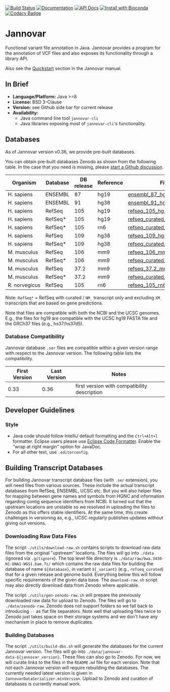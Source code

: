 [![Build Status](https://github.com/charite/jannovar/actions/workflows/ci.yml/badge.svg?branch=master)](https://github.com/charite/jannovar/actions/workflows/ci.yml)
[![Documentation](https://readthedocs.org/projects/jannovar/badge/?version=master)](http://jannovar.readthedocs.org/)
[![API Docs](https://img.shields.io/badge/api-v0.34-blue.svg?style=flat)](http://javadoc.io/doc/de.charite.compbio/jannovar-core/0.34)
[![Install with Bioconda](https://img.shields.io/badge/install%20with-bioconda-brightgreen.svg)](https://bioconda.github.io/recipes/jannovar-cli/README.html)
[![Codacy Badge](https://api.codacy.com/project/badge/Grade/2b12f94e30404667997f8ae264a97bd6)](https://www.codacy.com/app/visze/jannovar?utm_source=github.com&amp;utm_medium=referral&amp;utm_content=charite/jannovar&amp;utm_campaign=Badge_Grade)

# Jannovar

Functional variant file annotation in Java. Jannovar provides a program for
the annotation of VCF files and also exposes its functionality through a
library API.

Also see the
[Quickstart](http://jannovar.readthedocs.org/en/master/quickstart.html) section
in the Jannovar manual.

## In Brief

- **Language/Platform:** Java >=8
- **License:** BSD 3-Clause
- **Version:** see Github side bar for current release
- **Availability:**
    - Java command line tool `jannovar-cli`
    - Java libraries exposing most of `jannovar-cli`'s functionality.

## Databases

As of Jannovar version v0.36, we provide pre-built databases.

You can obtain pre-built databases Zenodo as shown from the following table.
In the case that you need is missing, please [start a Github discussion](https://github.com/charite/jannovar/discussions).

| Organism | Database | DB release | Reference | File | MD5 Sum |
| -------- | -------- | ---------- | --------- | ---- | ------- |
| H.&nbsp;sapiens | ENSEMBL | 87 | hg19 | [ensembl_87_hg19.ser](https://zenodo.org/api/files/470066bc-a797-48e3-80f6-8bf25920a15d/ensembl_87_hg19.ser) | ecaffeaa26531a002e75953c6b309c53 |
| H.&nbsp;sapiens | ENSEMBL | 91 | hg38 | [ensembl_91_hg38.ser](https://zenodo.org/api/files/470066bc-a797-48e3-80f6-8bf25920a15d/ensembl_91_hg38.ser) | 6218669555a52057ee88132edfed0ae2 |
| H.&nbsp;sapiens | RefSeq | 105 | hg19 | [refseq_105_hg19.ser](https://zenodo.org/api/files/470066bc-a797-48e3-80f6-8bf25920a15d/refseq_105_hg19.ser) | b2087f8f3d41d20ad52fb9660853642e |
| H.&nbsp;sapiens | RefSeq\* | 105 | hg19 | [refseq_curated_105_hg19.ser](https://zenodo.org/api/files/470066bc-a797-48e3-80f6-8bf25920a15d/refseq_curated_105_hg19.ser) | a92fea7b8e37d46c75936783ae326d71 |
| H.&nbsp;sapiens | RefSeq\* | 105 | rn6 | [refseq_curated_105_rn6.ser](https://zenodo.org/api/files/470066bc-a797-48e3-80f6-8bf25920a15d/refseq_curated_105_rn6.ser) | b028ae0e6768c0505b7a4d2fe89cd462 |
| H.&nbsp;sapiens | RefSeq | 109 | hg38 | [refseq_109_hg38.ser](https://zenodo.org/api/files/470066bc-a797-48e3-80f6-8bf25920a15d/refseq_109_hg38.ser) | 6b1205bb534adb5ff9e0e569e6fabc5d |
| H.&nbsp;sapiens | RefSeq\* | 109 | hg38 | [refseq_curated_109_hg38.ser](https://zenodo.org/api/files/470066bc-a797-48e3-80f6-8bf25920a15d/refseq_curated_109_hg38.ser) | c2747c4c1b42a75930603d6deda105cf |
| M.&nbsp;musculus | RefSeq | 106 | mm9 | [refseq_106_mm9.ser](https://zenodo.org/api/files/470066bc-a797-48e3-80f6-8bf25920a15d/refseq_106_mm9.ser) | 1f7e2bf9860d06fab85225987fef3550 |
| M.&nbsp;musculus | RefSeq\* | 106 | mm9 | [refseq_curated_106_mm9.ser](https://zenodo.org/api/files/470066bc-a797-48e3-80f6-8bf25920a15d/refseq_curated_106_mm9.ser) | 059bd7103dbf4014bebd2f900af7b36b |
| M.&nbsp;musculus | RefSeq | 37.2 | mm9 | [refseq_37.2_mm9.ser](https://zenodo.org/api/files/470066bc-a797-48e3-80f6-8bf25920a15d/refseq_37.2_mm9.ser) | 1f7e2bf9860d06fab85225987fef3550 |
| M.&nbsp;musculus | RefSeq\* | 37.2 | mm9 | [refseq_curated_37.2_mm9.ser](https://zenodo.org/api/files/470066bc-a797-48e3-80f6-8bf25920a15d/refseq_curated_37.2_mm9.ser) | 059bd7103dbf4014bebd2f900af7b36b |
| R.&nbsp;norvegicus | RefSeq | 105 | rn6 | [refseq_105_rn6.ser](https://zenodo.org/api/files/470066bc-a797-48e3-80f6-8bf25920a15d/refseq_105_rn6.ser) | 4a9c3416ee9159c0c71f613a3d168869 |

Note: `RefSeq*` = RefSeq with curated / `NM_` transcript only and excluding `XM_` transcripts that are based on gene predictions.

Note that files are compatible with both the NCBI and the UCSC genomes.
E.g., the files for hg19 are compatible with the UCSC hg19 FASTA file and the GRCh37 files (e.g., hs37/hs37d5).

### Database Compatibility

Jannovar database `.ser` files are compatible within a given version range with respect to the Jannovar version.
The following table lists the compatibility.

| First Version | Last Version | Notes |
| ------------- | ------------ | ----- |
| 0.33          | 0.36         | first version with compatibility description |

## Developer Guidelines

### Style

- Java code should follow IntelliJ default formatting and the `Ctrl+Alt+l` formatter.
  Eclipse users please use [Eclipse Code Formatter](https://plugins.jetbrains.com/plugin/6546-eclipse-code-formatter).
  Enable the "wrap at right margin" option for JavaDoc.
- For all other text, use `.editorconfig`.

## Building Transcript Databases

For building Jannovar transcript database files (with `.ser` extension), you will need files from various sources.
These include the actual transcript databases from RefSeq, ENSEMBL, UCSC etc.
But you will also helper files for mapping between gene names and symbols from HGNC and information regarding contig sequence identifiers from NCBI.
It turned out that the upstream locations are unstable so we resolved in uploading the files to Zenodo as this offers stable identifiers.
At the same time, this create challenges in versioning as, e.g., UCSC regularly publishes updates without giving out versions.

### Downloading Raw Data Files

The script `./utils/download-raw.sh` contains scripts to download raw data files from the original "upstream" locations.
The files will go into `./data` (ignored via `.gitignore`).
The top level file directory is `./data/raw/bwa.3430-N1-DNA1-WGS1.bam.7z/` which contains the raw data files for building the database of name `${database}`, in variant `${_variant}` (e.g., `refseq_curated`) that for a given release and genome build.
Everything below this will follow specific requirements of the given data base.
The `download-raw.sh` script may also directly download data from Zenodo where applicable.

The script `./utils/gen-zenodo-raw.sh` will prepare the previously downloaded raw data for upload to Zenodo.
The files will go to `./data/zenodo-raw`.
Zenodo does not support folders so we fall back to introducing `--` as flat file separators.
Note well that uploading files twice to Zenodo just takes space on their storage systems and we don't have any mechanism in place to remove duplicates.

### Building Databases

The script `./utils/build-dbs.sh` will generate the databases for the current Jannovar version.
The files will go into `./data/jannovar-data-${jannovar_version}`.
These files can also go to Zenodo.
For now, we will curate links to the files in the `README.md` file for each version.
Note that not each Jannovar version will require rebuilding the databases.
The currently needed latest version is given in `JannovarDataSerializer.minVersion`.
Upload to Zenodo and curation of databases is currently manual work.

